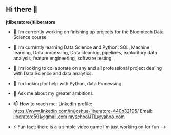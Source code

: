 ## Hi there 👋


**jtliberatore/jtliberatore** 

- 🔭 I’m currently working on finishing up projects for the Bloomtech Data Science course
- 🌱 I’m currently learning Data Science and Python: SQL, Machine learning, Data processing, Data cleaning, pipelines, exploritory data analysis, feature engineering, software testing 
- 👯 I’m looking to collaborate on any and all professional project dealing with Data Science and data analytics.
- 🤔 I’m looking for help with Python, data Processing 
- 💬 Ask me about my greater ambitions 
- 📫 How to reach me: LinkedIn profile: https://www.linkedin.com/in/joshua-liberatore-440b32195/ 
                      Email: liberatore591@gmail.com
                             myschoolJTL@yahoo.com

- ⚡ Fun fact: there is a a simple video game I'm just working on for fun
-->
